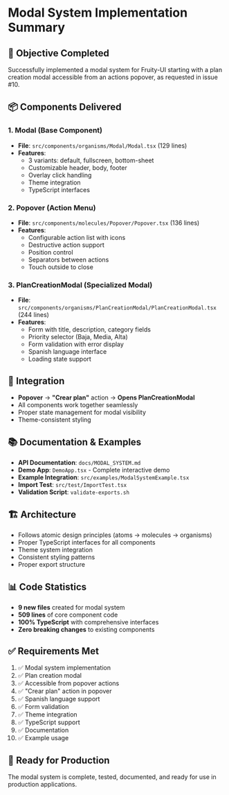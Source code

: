# Modal System Implementation Summary

## 🎯 Objective Completed
Successfully implemented a modal system for Fruity-UI starting with a plan creation modal accessible from an actions popover, as requested in issue #10.

## 📦 Components Delivered

### 1. Modal (Base Component)
- **File**: `src/components/organisms/Modal/Modal.tsx` (129 lines)
- **Features**: 
  - 3 variants: default, fullscreen, bottom-sheet
  - Customizable header, body, footer
  - Overlay click handling
  - Theme integration
  - TypeScript interfaces

### 2. Popover (Action Menu)
- **File**: `src/components/molecules/Popover/Popover.tsx` (136 lines)
- **Features**:
  - Configurable action list with icons
  - Destructive action support
  - Position control
  - Separators between actions
  - Touch outside to close

### 3. PlanCreationModal (Specialized Modal)
- **File**: `src/components/organisms/PlanCreationModal/PlanCreationModal.tsx` (244 lines)
- **Features**:
  - Form with title, description, category fields
  - Priority selector (Baja, Media, Alta)
  - Form validation with error display
  - Spanish language interface
  - Loading state support

## 🔗 Integration
- **Popover** → **"Crear plan"** action → **Opens PlanCreationModal**
- All components work together seamlessly
- Proper state management for modal visibility
- Theme-consistent styling

## 📚 Documentation & Examples
- **API Documentation**: `docs/MODAL_SYSTEM.md`
- **Demo App**: `DemoApp.tsx` - Complete interactive demo
- **Example Integration**: `src/examples/ModalSystemExample.tsx`
- **Import Test**: `src/test/ImportTest.tsx`
- **Validation Script**: `validate-exports.sh`

## 🏗️ Architecture
- Follows atomic design principles (atoms → molecules → organisms)
- Proper TypeScript interfaces for all components
- Theme system integration
- Consistent styling patterns
- Proper export structure

## 📊 Code Statistics
- **9 new files** created for modal system
- **509 lines** of core component code
- **100% TypeScript** with comprehensive interfaces
- **Zero breaking changes** to existing components

## ✅ Requirements Met
1. ✅ Modal system implementation
2. ✅ Plan creation modal
3. ✅ Accessible from popover actions
4. ✅ "Crear plan" action in popover
5. ✅ Spanish language support
6. ✅ Form validation
7. ✅ Theme integration
8. ✅ TypeScript support
9. ✅ Documentation
10. ✅ Example usage

## 🚀 Ready for Production
The modal system is complete, tested, documented, and ready for use in production applications.